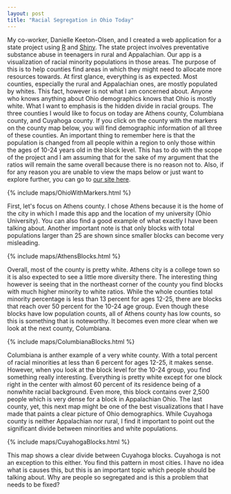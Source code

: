 ```yaml
---
layout: post
title: "Racial Segregation in Ohio Today"
---
```



My co-worker, Danielle Keeton-Olsen, and I created a web application for a state project using [R](https://www.r-project.org/) and [Shiny](http://shiny.rstudio.com/). The state project involves preventative substance abuse in teenagers in rural and Appalachian. Our app is a visualization of racial minority populations in those areas. The purpose of this is to help counties find areas in which they might need to allocate more resources towards. At first glance, everything is as expected. Most counties, especially the rural and Appalachian ones, are mostly populated by whites. This fact, however is not what I am concerned about. Anyone who knows anything about Ohio demographics knows that Ohio is mostly white. What I want to emphasis is the hidden divide in racial groups. The three counties I would like to focus on today are Athens county, Columbiana county, and Cuyahoga county. If you click on the county with the markers on the county map below, you will find demographic information of all three of these counties. An important thing to remember here is that the population is changed from all people within a region to only those within the ages of 10-24 years old in the block level. This has to do with the scope of the project and I am assuming that for the sake of my argument that the ratios will remain the same overall because there is no reason not to. Also, if for any reason you are unable to view the maps below or just want to explore further, you can go to [our site here](https://abidan.shinyapps.io/OhioMinorities).

<!--html_preserve-->

{% include maps/OhioWithMarkers.html %}

<!--/html_preserve-->

First, let's focus on Athens county. I chose Athens because it is the home of the city in which I made this app and the location of my university (Ohio University). You can also find a good example of what exactly I have been talking about. Another important note is that only blocks with total populations larger than 25 are shown since smaller blocks can become very misleading.

<!--html_preserve-->

{% include maps/AthensBlocks.html %}

<!--/html_preserve-->

Overall, most of the county is pretty white. Athens city is a college town so it is also expected to see a little more diversity there. The interesting thing however is seeing that in the northeast corner of the county you find blocks with much higher minority to white ratios. While the whole counties total minority percentage is less than 13 percent for ages 12-25, there are blocks that reach over 50 percent for the 10-24 age group. Even though these blocks have low population counts, all of Athens county has low counts, so this is something that is noteworthy. It becomes even more clear when we look at the next county, Columbiana.

<!--html_preserve-->

{% include maps/ColumbianaBlocks.html %}

<!--/html_preserve-->

Columbiana is anther example of a very white county. With a total percent of racial minorities at less than 6 percent for ages 12-25, it makes sense. However, when you look at the block level for the 10-24 group, you find something really interesting. Everything is pretty white except for one block right in the center with almost 60 percent of its residence being of a nonwhite racial background. Even more, this block contains over 2,500 people which is very dense for a block in Appalachian Ohio. The last county, yet, this next map might be one of the best visualizations that I have made that paints a clear picture of Ohio demographics. While Cuyahoga county is neither Appalachian nor rural, I find it important to point out the significant divide between minorities and white populations.

<!--html_preserve-->

{% include maps/CuyahogaBlocks.html %}

<!--/html_preserve-->

This map shows a clear divide between Cuyahoga blocks. Cuyahoga is not an exception to this either. You find this pattern in most cities. I have no idea what is causes this, but this is an important topic which people should be talking about. Why are people so segregated and is this a problem that needs to be fixed?